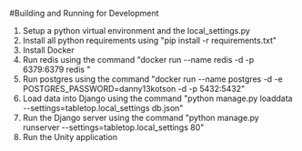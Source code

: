 #Building and Running for Development
1. Setup a python virtual environment and the local_settings.py
1. Install all python requirements using "pip install -r requirements.txt"
1. Install Docker
1. Run redis using the command "docker run --name redis -d -p 6379:6379 redis "
1. Run postgres using the command "docker run --name postgres -d -e POSTGRES_PASSWORD=danny13kotson -d -p 5432:5432"
1. Load data into Django using the command "python manage.py loaddata --settings=tabletop.local_settings db.json"
1. Run the Django server using the command "python manage.py runserver --settings=tabletop.local_settings 80"
1. Run the Unity application
